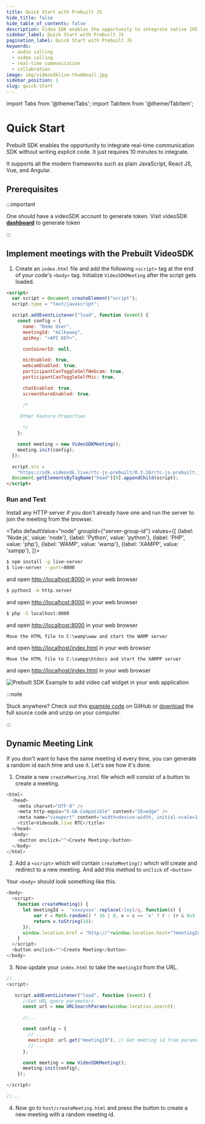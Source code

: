 ```yaml
---
title: Quick Start with Prebuilt JS
hide_title: false
hide_table_of_contents: false
description: Video SDK enables the opportunity to integrate native IOS, Android & Web SDKs to add live video & audio conferencing to your applications.
sidebar_label: Quick Start with Prebuilt JS
pagination_label: Quick Start with Prebuilt JS
keywords:
  - audio calling
  - video calling
  - real-time communication
  - collabration
image: img/videosdklive-thumbnail.jpg
sidebar_position: 1
slug: quick-start
---
```


import Tabs from '@theme/Tabs';
import TabItem from '@theme/TabItem';

# Quick Start

Prebuilt SDK enables the opportunity to integrate real-time communication SDK without writing explicit code. It just requires 10 minutes to integrate.

It supports all the modern frameworks such as plain JavaScript, React JS, Vue, and Angular.

## Prerequisites

:::important

One should have a videoSDK account to generate token.
Visit videoSDK **[dashboard](https://app.videosdk.live/api-keys)** to generate token

:::

## Implement meetings with the Prebuilt VideoSDK

1. Create an `index.html` file and add the following `<script>` tag at the end of your code's `<body>` tag. Initialize `VideoSDKMeeting` after the script gets loaded.

```html title="index.html"
<script>
  var script = document.createElement("script");
  script.type = "text/javascript";

  script.addEventListener("load", function (event) {
    const config = {
      name: "Demo User",
      meetingId: "milkyway",
      apiKey: "<API KEY>",

      containerId: null,

      micEnabled: true,
      webcamEnabled: true,
      participantCanToggleSelfWebcam: true,
      participantCanToggleSelfMic: true,

      chatEnabled: true,
      screenShareEnabled: true,

      /*

     Other Feature Properties
      
      */
    };

    const meeting = new VideoSDKMeeting();
    meeting.init(config);
  });

  script.src =
    "https://sdk.videosdk.live/rtc-js-prebuilt/0.3.10/rtc-js-prebuilt.js";
  document.getElementsByTagName("head")[0].appendChild(script);
</script>
```

### Run and Test

Install any HTTP server if you don't already have one and run the server to join the meeting from the browser.

<Tabs
defaultValue="node"
groupId={"server-group-id"}
values={[
{label: 'Node.js', value: 'node'},
{label: 'Python', value: 'python'},
{label: 'PHP', value: 'php'},
{label: 'WAMP', value: 'wamp'},
{label: 'XAMPP', value: 'xampp'},
]}>
<TabItem value="node">

```bash
$ npm install -g live-server
$ live-server --port=8000
```

and open [http://localhost:8000](http://localhost:8000) in your web browser

</TabItem>
<TabItem value="python">

```bash
$ python3 -m http.server
```

and open [http://localhost:8000](http://localhost:8000) in your web browser

</TabItem>
<TabItem value="php">

```bash
$ php -S localhost:8000
```

and open [http://localhost:8000](http://localhost:8000) in your web browser

</TabItem>
<TabItem value="wamp">

```
Move the HTML file to C:\wamp\www and start the WAMP server
```

and open [http://localhost/index.html](http://localhost/index.html) in your web browser

</TabItem>
<TabItem value="xampp">

```
Move the HTML file to C:\xampp\htdocs and start the XAMPP server
```

and open [http://localhost/index.html](http://localhost/index.html) in your web browser

</TabItem>
</Tabs>

![Prebuilt SDK Example to add video call widget in your web application](/img/prebuilt/prebuilt-grid.png)

:::note

Stuck anywhere? Check out this [example code](https://github.com/videosdk-live/videosdk-rtc-js-prebuilt-embedded-example) on GitHub or [download](https://github.com/videosdk-live/videosdk-rtc-js-prebuilt-embedded-example/archive/refs/tags/v0.1.1.zip) the full source code and unzip on your computer.

:::

## Dynamic Meeting Link

If you don't want to have the same meeting id every time, you can generate a random id each time and use it. Let's see how it's done.

1. Create a new `createMeeting.html` file which will consist of a button to create a meeting.

```js title="createMeeting.html"
<html>
  <head>
    <meta charset="UTF-8" />
    <meta http-equiv="X-UA-Compatible" content="IE=edge" />
    <meta name="viewport" content="width=device-width, initial-scale=1.0" />
    <title>Videosdk.live RTC</title>
  </head>
  <body>
    <button onclick="">Create Meeting</button>
  </body>
</html>
```

2. Add a `<script>` which will contain `createMeeting()` which will create and redirect to a new meeting. And add this method to `onClick` of `<button>`

Your `<body>` should look something like this.

```js title="createMeeting.html
<body>
  <script>
    function createMeeting() {
      let meetingId =  'xxxxyxxx'.replace(/[xy]/g, function(c) {
          var r = Math.random() * 16 | 0, v = c == 'x' ? r : (r & 0x3 | 0x8);
          return v.toString(16);
      });
      window.location.href = "http://"+window.location.host+"?meetingId="+meetingId;
    }
  </script>
  <button onclick="">Create Meeting</button>
</body>
```

3. Now update your `index.html` to take the `meetingId` from the URL.

```js title="index.html"
//...
<script>

   script.addEventListener("load", function (event) {
      //Get URL query parameters
      const url = new URLSearchParams(window.location.search);

      //...

      const config = {
        // ...
        meetingId: url.get("meetingId"), // Get meeting id from params.
        // ...
      };

      const meeting = new VideoSDKMeeting();
      meeting.init(config);
    });

</script>

//...
```

4. Now go to `host/createMeeting.html` and press the button to create a new meeting with a random meeting id.
